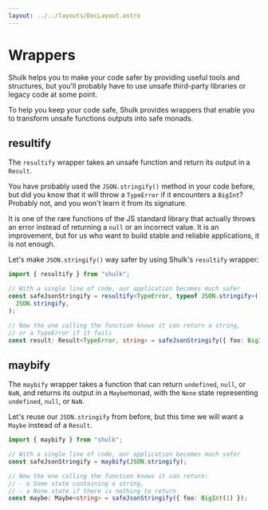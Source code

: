 ```yaml
---
layout: ../../layouts/DocLayout.astro
---
```


# Wrappers

Shulk helps you to make your code safer by providing useful tools and structures, but you'll probably have to use unsafe third-party libraries or legacy code at some point.

To help you keep your code safe, Shulk provides wrappers that enable you to transform unsafe functions outputs into safe monads.

## resultify

The `resultify` wrapper takes an unsafe function and return its output in a `Result`.

You have probably used the `JSON.stringify()` method in your code before, but did you know that it will throw a `TypeError` if it encounters a `BigInt`? Probably not, and you won't learn it from its signature.

It is one of the rare functions of the JS standard library that actually throws an error instead of returning a `null` or an incorrect value. It is an improvement, but for us who want to build stable and reliable applications, it is not enough.

Let's make `JSON.stringify()` way safer by using Shulk's `resultify` wrapper:

```ts
import { resultify } from "shulk";

// With a single line of code, our application becomes much safer
const safeJsonStringify = resultify<TypeError, typeof JSON.stringify>(
  JSON.stringify,
);

// Now the one calling the function knows it can return a string,
// or a TypeError if it fails
const result: Result<TypeError, string> = safeJsonStringify({ foo: BigInt(1) });
```

## maybify

The `maybify` wrapper takes a function that can return `undefined`, `null`, or `NaN`, and returns its output in a `Maybe`monad, with the `None` state representing `undefined`, `null`, or `NaN`.

Let's reuse our `JSON.stringify` from before, but this time we will want a `Maybe` instead of a `Result`.

```ts
import { maybify } from "shulk";

// With a single line of code, our application becomes much safer
const safeJsonStringify = maybify(JSON.stringify);

// Now the one calling the function knows it can return:
// - a Some state containing a string,
// - a None state if there is nothing to return
const maybe: Maybe<string> = safeJsonStringify({ foo: BigInt(1) });
```

